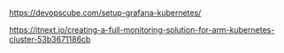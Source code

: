 https://devopscube.com/setup-grafana-kubernetes/


https://itnext.io/creating-a-full-monitoring-solution-for-arm-kubernetes-cluster-53b3671186cb